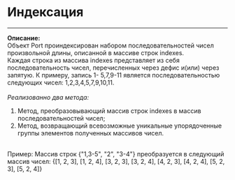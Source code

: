 <h1> Индексация </h1>

----------------------------------------------------------

**Описание:** <br>
Объект Port проиндексирован набором последовательностей чисел
произвольной длины, описанной в массиве строк indexes. <br>
Каждая строка из массива indexes представляет из себя последовательность
чисел, перечисленных через дефис и(или) через запятую. К примеру, запись 1-
5,7,9-11 является последовательностью следующих чисел: 1,2,3,4,5,7,9,10,11. <br>
<br> 
_Реализованно два метода:_
1. Метод, преобразовывающий массив строк indexes в массив
последовательностей чисел;
2. Метод, возвращающий всевозможные уникальные упорядоченные группы
элементов полученных массивов чисел. 
<br>
Пример:
Массив строк {"1,3-5", "2", "3-4"} преобразуется в следующий массив чисел:
{[1, 2, 3], [1, 2, 4], [3, 2, 3], [3, 2, 4], [4, 2, 3], [4, 2, 4], [5, 2, 3], [5, 2, 4]}


